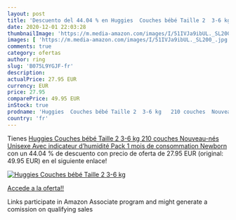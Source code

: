 ```yaml
---
layout: post
title: 'Descuento del 44.04 % en Huggies  Couches bébé Taille 2  3-6 kg  '
date: 2020-12-01 22:03:28
thumbnailImage: 'https://m.media-amazon.com/images/I/51IVJa9ibUL._SL200_.jpg'
images: [ 'https://m.media-amazon.com/images/I/51IVJa9ibUL._SL200_.jpg' ]
comments: true
category: ofertas
author: ring
slug: 'B075L9YGJF-fr'
description:
actualPrice: 27.95 EUR
currency: EUR
price: 27.95
comparePrice: 49.95 EUR
inStock: true
prodname: 'Huggies  Couches bébé Taille 2  3-6 kg   210 couches  Nouveau-nés  Unisexe  Avec indicateur d’humidité  Pack 1 mois de consommation  Newborn'
country: 'fr'
---
```


Tienes [Huggies  Couches bébé Taille 2  3-6 kg   210 couches  Nouveau-nés  Unisexe  Avec indicateur d’humidité  Pack 1 mois de consommation  Newborn](https://www.amazon.fr/dp/B075L9YGJF/?tag=tolees0d-21) con un 44.04 % de descuento con precio de oferta de 27.95 EUR (original: 49.95 EUR) en el siguiente enlace!

[![Huggies  Couches bébé Taille 2  3-6 kg  ](https://m.media-amazon.com/images/I/51IVJa9ibUL._SL200_.jpg)](https://www.amazon.fr/dp/B075L9YGJF/?tag=tolees0d-21)

[Accede a la oferta!!](https://www.amazon.fr/dp/B075L9YGJF/?tag=tolees0d-21)

Links participate in Amazon Associate program and might generate a comission on qualifying sales


